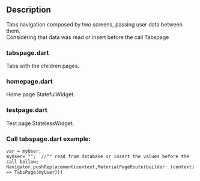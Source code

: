 ## Description
Tabs navigation composed by two screens, passing user data between them.<br/>
Considering that data was read or insert before the call Tabspage <br/>

### tabspage.dart
Tabs with the children pages.

### homepage.dart
Home page StatefulWidget.

### testpage.dart
Test page StatelessWidget.

### Call tabspage.dart example:<br/>
```
var = myUser;
myUser= "";  //"" read from database or insert the values before the call bellow;
Navigator.pushReplacement(context,MaterialPageRoute(builder: (context) => TabsPage(myUser)))

```



